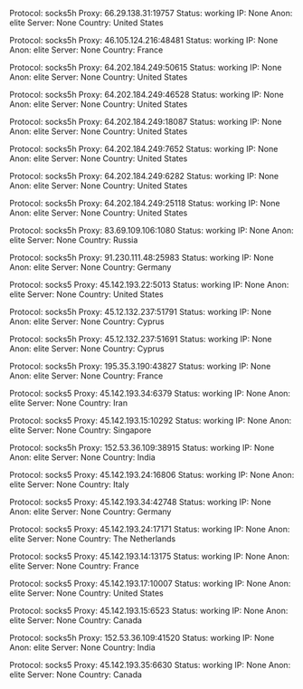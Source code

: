 Protocol: socks5h
Proxy: 66.29.138.31:19757
Status: working
IP: None
Anon: elite
Server: None
Country: United States

Protocol: socks5h
Proxy: 46.105.124.216:48481
Status: working
IP: None
Anon: elite
Server: None
Country: France

Protocol: socks5h
Proxy: 64.202.184.249:50615
Status: working
IP: None
Anon: elite
Server: None
Country: United States

Protocol: socks5h
Proxy: 64.202.184.249:46528
Status: working
IP: None
Anon: elite
Server: None
Country: United States

Protocol: socks5h
Proxy: 64.202.184.249:18087
Status: working
IP: None
Anon: elite
Server: None
Country: United States

Protocol: socks5h
Proxy: 64.202.184.249:7652
Status: working
IP: None
Anon: elite
Server: None
Country: United States

Protocol: socks5h
Proxy: 64.202.184.249:6282
Status: working
IP: None
Anon: elite
Server: None
Country: United States

Protocol: socks5h
Proxy: 64.202.184.249:25118
Status: working
IP: None
Anon: elite
Server: None
Country: United States

Protocol: socks5h
Proxy: 83.69.109.106:1080
Status: working
IP: None
Anon: elite
Server: None
Country: Russia

Protocol: socks5h
Proxy: 91.230.111.48:25983
Status: working
IP: None
Anon: elite
Server: None
Country: Germany

Protocol: socks5
Proxy: 45.142.193.22:5013
Status: working
IP: None
Anon: elite
Server: None
Country: United States

Protocol: socks5h
Proxy: 45.12.132.237:51791
Status: working
IP: None
Anon: elite
Server: None
Country: Cyprus

Protocol: socks5h
Proxy: 45.12.132.237:51691
Status: working
IP: None
Anon: elite
Server: None
Country: Cyprus

Protocol: socks5h
Proxy: 195.35.3.190:43827
Status: working
IP: None
Anon: elite
Server: None
Country: France

Protocol: socks5
Proxy: 45.142.193.34:6379
Status: working
IP: None
Anon: elite
Server: None
Country: Iran

Protocol: socks5
Proxy: 45.142.193.15:10292
Status: working
IP: None
Anon: elite
Server: None
Country: Singapore

Protocol: socks5h
Proxy: 152.53.36.109:38915
Status: working
IP: None
Anon: elite
Server: None
Country: India

Protocol: socks5
Proxy: 45.142.193.24:16806
Status: working
IP: None
Anon: elite
Server: None
Country: Italy

Protocol: socks5
Proxy: 45.142.193.34:42748
Status: working
IP: None
Anon: elite
Server: None
Country: Germany

Protocol: socks5
Proxy: 45.142.193.24:17171
Status: working
IP: None
Anon: elite
Server: None
Country: The Netherlands

Protocol: socks5
Proxy: 45.142.193.14:13175
Status: working
IP: None
Anon: elite
Server: None
Country: France

Protocol: socks5
Proxy: 45.142.193.17:10007
Status: working
IP: None
Anon: elite
Server: None
Country: United States

Protocol: socks5
Proxy: 45.142.193.15:6523
Status: working
IP: None
Anon: elite
Server: None
Country: Canada

Protocol: socks5h
Proxy: 152.53.36.109:41520
Status: working
IP: None
Anon: elite
Server: None
Country: India

Protocol: socks5
Proxy: 45.142.193.35:6630
Status: working
IP: None
Anon: elite
Server: None
Country: Canada

